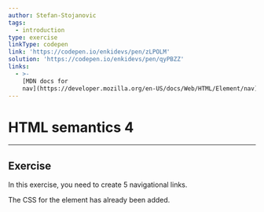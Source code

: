 ```yaml
---
author: Stefan-Stojanovic
tags:
  - introduction
type: exercise
linkType: codepen
link: 'https://codepen.io/enkidevs/pen/zLPOLM'
solution: 'https://codepen.io/enkidevs/pen/qyPBZZ'
links:
  - >-
    [MDN docs for
    nav](https://developer.mozilla.org/en-US/docs/Web/HTML/Element/nav){website}
---
```


# HTML semantics 4


---

## Exercise

In this exercise, you need to create 5 navigational links.

The CSS for the element has already been added.
